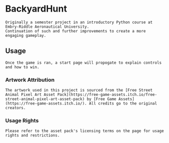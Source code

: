 # BackyardHunt
	Originally a semester project in an introductory Python course at Embry-Riddle Aeronautical University.
	Continuation of such and further improvements to create a more engaging gameplay. 

## Usage
	Once the game is ran, a start page will propogate to explain controls and how to win. 

### Artwork Attribution
	The artwork used in this project is sourced from the [Free Street Animal Pixel Art Asset Pack](https://free-game-assets.itch.io/free-street-animal-pixel-art-asset-pack) by [Free Game Assets](https://free-game-assets.itch.io/). All credits go to the original creators.

### Usage Rights
	Please refer to the asset pack's licensing terms on the page for usage rights and restrictions.
